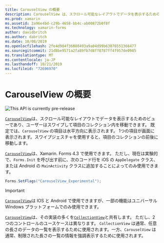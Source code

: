 ```yaml
---
title: CarouselView の概要
description: CarouselView は、スクロール可能なレイアウトでデータを表示するためのビューであり、ユーザーはスワイプして項目のコレクション内を移動できます。
ms.prod: xamarin
ms.assetid: 2a96e4bd-c29b-4658-bb4c-ab00872b0f8f
ms.technology: xamarin-forms
author: davidbritch
ms.author: dabritch
ms.date: 10/08/2019
ms.openlocfilehash: 2fe4d984f36880493a9a04d99b63876551366477
ms.sourcegitcommit: 21d8be9571a2fa89fb7d8ff0787ff4f957de0985
ms.translationtype: MT
ms.contentlocale: ja-JP
ms.lasthandoff: 10/21/2019
ms.locfileid: "72696970"
---
```

# <a name="xamarinforms-carouselview-introduction"></a>CarouselView の概要

![](~/media/shared/preview.png "This API is currently pre-release")

[`CarouselView`](xref:Xamarin.Forms.CarouselView)は、スクロール可能なレイアウトでデータを表示するためのビューであり、ユーザーはスワイプして項目のコレクション内を移動できます。 既定では、`CarouselView` の項目は水平方向に表示されます。 1つの項目が画面に表示されます。スワイプジェスチャを使用すると、項目のコレクションの前後に移動します。

[`CarouselView`](xref:Xamarin.Forms.CarouselView)は、Xamarin. Forms 4.3 で使用できます。 ただし、現在は実験的で、`Forms.Init` を呼び出す前に、次のコード行を iOS の `AppDelegate` クラス、または Android の `MainActivity` クラスに追加することによってのみ使用できます。

```csharp
Forms.SetFlags("CarouselView_Experimental");
```

> [!IMPORTANT]
> [`CarouselView`](xref:Xamarin.Forms.CarouselView)は IOS と Android で使用できますが、一部の機能はユニバーサル Windows プラットフォームでのみ使用できます。

[`CarouselView`](xref:Xamarin.Forms.CarouselView)は、その実装の多くを[`CollectionView`](xref:Xamarin.Forms.CollectionView)と共有します。 ただし、2つのコントロールのユースケースは異なります。 `CollectionView` は通常、任意の長さのデータの一覧を表示するために使用されます。一方、`CarouselView` は通常、制限された長さの一覧の情報を強調表示するために使用されます。
